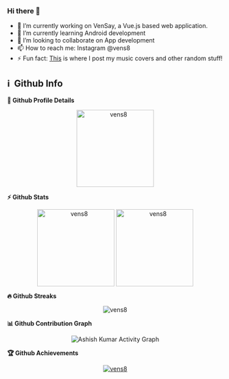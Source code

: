 ### Hi there 👋

- 🔭 I’m currently working on VenSay, a Vue.js based web application.
- 🌱 I’m currently learning Android development
- 👯 I’m looking to collaborate on App development
- 📫 How to reach me: Instagram @vens8
- ⚡ Fun fact: [This](https://www.youtube.com/Vens8) is where I post my music covers and other random stuff!

<h2>ℹ️ &nbsp;Github Info</h2>
	
  <summary><b>🔎 Github Profile Details</b></summary>
<p align="center"><img height="180em" src="https://github-profile-summary-cards.vercel.app/api/cards/profile-details?username=vens8&theme=github_dark" alt="vens8" align = "center"/></p>

  <summary><b>⚡ Github Stats</b></summary>
<p align="center"><img height="180em" src="https://github-readme-stats.vercel.app/api?username=vens8&hide_border=true&count_private=true&show_icons=true&theme=radical" alt="vens8" align = "center"/>
<img height="180em" src="https://github-readme-stats.vercel.app/api/top-langs?username=vens8&show_icons=true&locale=en&layout=compact&hide_border=true&theme=radical" alt="vens8" align = "center"/></p>

 <summary><b>🔥 Github Streaks</b></summary>
<p align="center"><img src="https://github-readme-streak-stats.herokuapp.com/?user=vens8&theme=black-ice&hide_border=true&stroke=0000&background=0D1117&ring=e05397&fire=e05397&currStreakLabel=e05397" alt="vens8" /></p>

<summary><b>📊 Github Contribution Graph</b></summary>
<p align="center"<a href="#"><img alt="Ashish Kumar Activity Graph" src="https://activity-graph.herokuapp.com/graph?username=vens8&bg_color=0D1117&color=e05397&line=e05397&point=FFFFFF&hide_border=true&" /></a></p>
<!-- </details>
<details>    -->
 <summary><b>🏆 Github Achievements</b></summary>
<p align="center"> <a href="https://github.com/vens8"><img src="https://github-profile-trophy.vercel.app/?username=vens8&margin-w=5&theme=radical" alt="vens8" /></a> </p>

<br>
